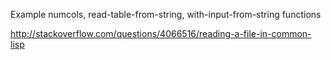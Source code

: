 
Example numcols, read-table-from-string, with-input-from-string functions

http://stackoverflow.com/questions/4066516/reading-a-file-in-common-lisp



